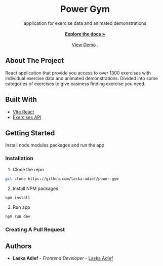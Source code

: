 <br/>
<p align="center">
  <h1 align="center">Power Gym</h1>

  <p align="center">
    application for exercise data and animated demonstrations
    <br/>
    <br/>
    <a href="https://github.com/laska-adief/power-gym"><strong>Explore the docs »</strong></a>
    <br/>
    <br/>
    <a href="https://laska-adief.github.io/power-gym/">View Demo</a>
    .
  </p>
</p>



## About The Project

React application that provide you access to over 1300 exercises with individual exercise data and animated demonstrations. Divided into some categories of exercises to give easiness finding exercise you need.


## Built With



* [Vite React](https://vitejs.dev/guide/)
* [Exercises API ](https://rapidapi.com/justin-WFnsXH_t6/api/exercisedb)

## Getting Started

Install node modules packages and run the app

### Installation

1. Clone the repo

```sh
git clone https://github.com/laska-adief/power-gym
```

2. Install NPM packages

```sh
npm install
```

3. Run app

```sh
npm run dev
```

### Creating A Pull Request



## Authors

* **Laska Adief** - *Frontend Developer* - [Laska Adief](https://github.com/laska-adief/)

